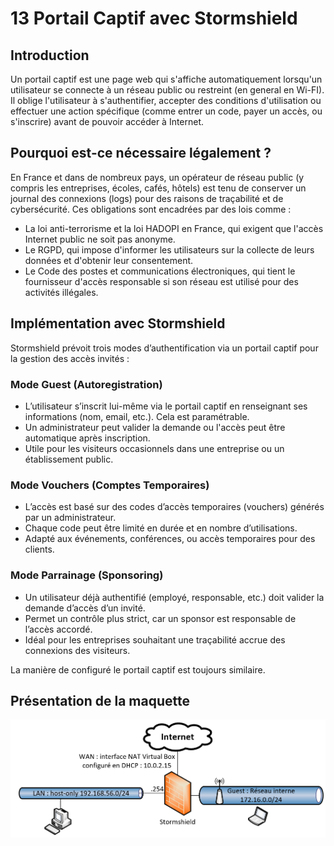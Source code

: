 # 13 Portail Captif avec Stormshield

## Introduction

Un portail captif est une page web qui s'affiche automatiquement lorsqu'un utilisateur se connecte à un réseau public ou restreint (en general en Wi-FI). Il oblige l'utilisateur à s'authentifier, accepter des conditions d'utilisation ou effectuer une action spécifique (comme entrer un code, payer un accès, ou s'inscrire) avant de pouvoir accéder à Internet.

## Pourquoi est-ce nécessaire légalement ?

En France et dans de nombreux pays, un opérateur de réseau public (y compris les entreprises, écoles, cafés, hôtels) est tenu de conserver un journal des connexions (logs) pour des raisons de traçabilité et de cybersécurité. Ces obligations sont encadrées par des lois comme :

- La loi anti-terrorisme et la loi HADOPI en France, qui exigent que l'accès Internet public ne soit pas anonyme.
- Le RGPD, qui impose d'informer les utilisateurs sur la collecte de leurs données et d'obtenir leur consentement.
- Le Code des postes et communications électroniques, qui tient le fournisseur d'accès responsable si son réseau est utilisé pour des activités illégales.

## Implémentation avec Stormshield

Stormshield prévoit trois modes d’authentification via un portail captif pour la gestion des accès invités :

### Mode Guest (Autoregistration)

- L’utilisateur s’inscrit lui-même via le portail captif en renseignant ses informations (nom, email, etc.). Cela est paramétrable.
- Un administrateur peut valider la demande ou l'accès peut être automatique après inscription.
- Utile pour les visiteurs occasionnels dans une entreprise ou un établissement public.

### Mode Vouchers (Comptes Temporaires)

- L’accès est basé sur des codes d’accès temporaires (vouchers) générés par un administrateur.
- Chaque code peut être limité en durée et en nombre d’utilisations.
- Adapté aux événements, conférences, ou accès temporaires pour des clients.

### Mode Parrainage (Sponsoring)

- Un utilisateur déjà authentifié (employé, responsable, etc.) doit valider la demande d’accès d’un invité.
- Permet un contrôle plus strict, car un sponsor est responsable de l’accès accordé.
- Idéal pour les entreprises souhaitant une traçabilité accrue des connexions des visiteurs.

La manière de configuré le portail captif est toujours similaire.

## Présentation de la maquette

![](../medias/cours/portail-captif/schema-reseau.png)
